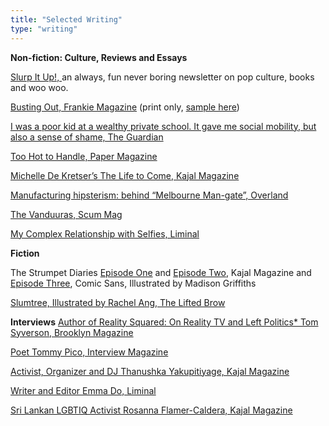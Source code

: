 ```yaml
---
title: "Selected Writing"
type: "writing"
---
```


**Non-fiction: Culture, Reviews and Essays**

[Slurp It Up!, ](https://tarakenny.substack.com/) an always, fun never boring newsletter on pop culture, books and woo woo.

[Busting Out, Frankie Magazine](https://www.frankie.com.au/article/issue-98-is-here-554193) (print only, [sample here](https://www.scribd.com/article/479561177/Busting-Out))

[I was a poor kid at a wealthy private school. It gave me social mobility, but also a sense of shame, The Guardian](https://www.theguardian.com/education/2017/jun/18/i-was-a-poor-kid-at-a-wealthy-private-school-it-gave-me-social-mobility-but-also-a-sense-of-shame)

[Too Hot to Handle, Paper Magazine](https://www.papermag.com/too-hot-to-handle-netflix-quarantine-2645894899.html)

[Michelle De Kretser’s The Life to Come, Kajal Magazine](https://www.google.com/url?q=https://www.kajalmag.com/michelle-de-kretsers-the-life-to-come/&sa=D&source=editors&ust=1613398349487000&usg=AOvVaw0OI266Cp5b-6cRb2p8kQzU)

[Manufacturing hipsterism: behind “Melbourne Man-gate”, Overland](https://overland.org.au/2016/10/manufacturing-hipsterism-behind-melbourne-man-gate/) 

[The Vanduuras, Scum Mag](https://www.scum-mag.com/the-vanduuras/) 

[My Complex Relationship with Selfies, Liminal](https://www.liminalmag.com/blog/my-complex-relationship-with-selfies?rq=tara%20kenny)

**Fiction**

The Strumpet Diaries [Episode One](https://www.kajalmag.com/the-strumpet-diaries-episode-1/) and [Episode Two](https://www.kajalmag.com/the-strumpet-diaries-episode-2/), Kajal Magazine and [Episode Three](https://www.liminalmag.com/comic-sans/strumpet-diaries), Comic Sans, Illustrated by Madison Griffiths

[Slumtree, Illustrated by Rachel Ang, The Lifted Brow](https://www.theliftedbrow.com/liftedbrow/2017/8/15/slumtree-by-tara-kenny-and-rachel-ang)
  
**Interviews**
[Author of Reality Squared: On Reality TV and Left Politics* Tom Syverson, Brooklyn Magazine](https://www.bkmag.com/2021/05/06/a-new-book-argues-that-reality-tv-is-the-postmodern-art-form-par-excellence/)

[Poet Tommy Pico, Interview Magazine](https://www.interviewmagazine.com/culture/tommy-pico-native-american-beyonce-loving-poet)

[Activist, Organizer and DJ Thanushka Yakupitiyage, Kajal Magazine](https://www.kajalmag.com/thanushka-yakupitiyage-protests-to-dancefloors/)

[Writer and Editor Emma Do, Liminal](https://www.liminalmag.com/interviews/emma-do)

[Sri Lankan LGBTIQ Activist Rosanna Flamer-Caldera, Kajal Magazine](https://www.kajalmag.com/rosanna-flamer-caldera-sri-lanka-lgbtq/)


